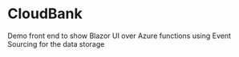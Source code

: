 # CloudBank
Demo front end to show Blazor UI over Azure functions using Event Sourcing for the data storage
